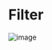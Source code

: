 # Filter
![image](https://user-images.githubusercontent.com/92427513/193407722-af211bfc-16a2-456f-b786-20e735ce0b49.png)



